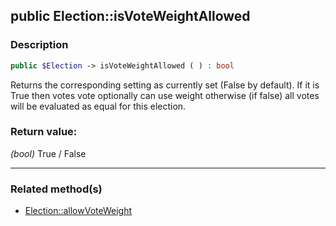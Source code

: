 ## public Election::isVoteWeightAllowed

### Description    

```php
public $Election -> isVoteWeightAllowed ( ) : bool
```

Returns the corresponding setting as currently set (False by default).
If it is True then votes vote optionally can use weight otherwise (if false) all votes will be evaluated as equal for this election.
    

### Return value:   

*(bool)* True / False


---------------------------------------

### Related method(s)      

* [Election::allowVoteWeight](../Election%20Class/public%20Election--allowVoteWeight.md)    
